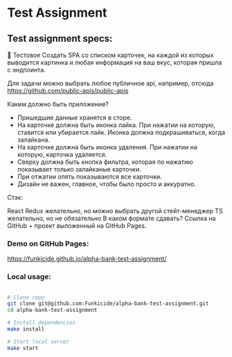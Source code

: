 # Test Assignment

## Test assignment specs:

:dart: Тестовое Создать SPA со списком карточек, на каждой из которых выводится картинка и любая информация на ваш вкус, которая пришла с эндпоинта.

Для задачи можно выбрать любое публичное api, например, отсюда https://github.com/public-apis/public-apis

Каким должно быть приложение? 

- Пришедшие данные хранятся в сторе.
- На карточке должна быть иконка лайка. При нажатии на которую, ставится или убирается лайк. Иконка должна подкрашиваться, когда залайкана.
- На карточке должна быть иконка удаления. При нажатии на которую, карточка удаляется.
- Сверху должна быть кнопка фильтра, которая по нажатию показывает только залайканые карточки.
- При отжатии опять показываются все карточки.
- Дизайн не важен, главное, чтобы было просто и аккуратно.

Стэк:
 
React Redux желательно, но можно выбрать другой стейт-менеджер TS желательно, но не обязательно В каком формате сдавать? Ссылка на GitHub + проект выложенный на GitHub Pages.

### Demo on GitHub Pages:

https://funkicide.github.io/alpha-bank-test-assignment/

### Local usage:

```bash

# Clone repo
git clone git@github.com:Funkicide/alpha-bank-test-assignment.git
cd alpha-bank-test-assignment

# Install dependencies
make install

# Start local server
make start
```
